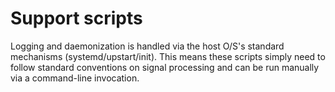 # Support scripts

Logging and daemonization is handled via the host O/S's standard mechanisms
(systemd/upstart/init). This means these scripts simply need to follow
standard conventions on signal processing and can be run manually via a
command-line invocation.
